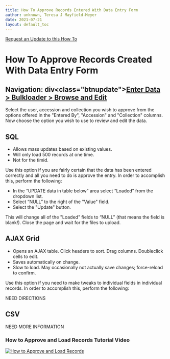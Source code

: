 ```yaml
---
title: How To Approve Records Entered With Data Entry Form
author: unknown, Teresa J Mayfield-Meyer
date: 2021-07-21
layout: default_toc
---
```


<a href="https://github.com/ArctosDB/documentation-wiki/issues/new?assignees=&labels=How+To+Update&template=how-to-update.md&title=How+To+%255Badd+title%255D+update" class="external">Request an Update to this How To</a>

# How To Approve Records Created With Data Entry Form

## Navigation: div<class="btnupdate"><a href="https://arctos.database.museum/Bulkloader/browseBulk.cfm" class="external">Enter Data > Bulkloader > Browse and Edit</a></div>

 Select the user, accession and collection you wish to approve from the options offered in the "Entered By", "Accession" and "Collection" columns. Now choose the option you wish to use to review and edit the data.

## SQL

* Allows mass updates based on existing values.
* Will only load 500 records at one time.
* Not for the timid.

Use this option if you are fairly certain that the data has been entered correctly and all you need to do is approve the entry.  In order to accomplish this, perform the following:

* In the “UPDATE data in table below” area select “Loaded” from the dropdown list.
* Select “NULL” to the right of the "Value" field.
* Select the "Update" button.

This will change all of the "Loaded" fields to “NULL” (that means the field is blank!).
Close the page and wait for the files to upload.

## AJAX Grid

* Opens an AJAX table. Click headers to sort. Drag columns. Doubleclick cells to edit.
* Saves automatically on change.
* Slow to load. May occasionally not actually save changes; force-reload to confirm.  

Use this option if you need to make tweaks to individual fields in individual records.  In order to accomplish this, perform the following:

NEED DIRECTIONS

## CSV

NEED MORE INFORMATION

### How to Approve and Load Records Tutorial Video ###
[![How to Approve and Load Records](https://raw.githubusercontent.com/ArctosDB/documentation-wiki/gh-pages/tutorial_images/How_to_Load_Entered_Arctos_Records_thumb.jpg)](https://youtu.be/QHS_eA3d030)
